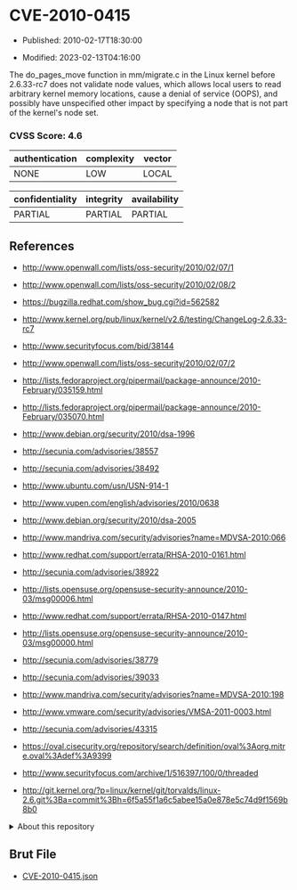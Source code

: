 # CVE-2010-0415

- Published: 2010-02-17T18:30:00

- Modified: 2023-02-13T04:16:00

The do_pages_move function in mm/migrate.c in the Linux kernel before 2.6.33-rc7 does not validate node values, which allows local users to read arbitrary kernel memory locations, cause a denial of service (OOPS), and possibly have unspecified other impact by specifying a node that is not part of the kernel's node set.

### CVSS Score: **4.6**

| authentication | complexity | vector |
| --- | --- | --- |
| NONE | LOW | LOCAL |

| confidentiality | integrity | availability |
| --- | --- | --- |
| PARTIAL | PARTIAL | PARTIAL |

## References

* http://www.openwall.com/lists/oss-security/2010/02/07/1

* http://www.openwall.com/lists/oss-security/2010/02/08/2

* https://bugzilla.redhat.com/show_bug.cgi?id=562582

* http://www.kernel.org/pub/linux/kernel/v2.6/testing/ChangeLog-2.6.33-rc7

* http://www.securityfocus.com/bid/38144

* http://www.openwall.com/lists/oss-security/2010/02/07/2

* http://lists.fedoraproject.org/pipermail/package-announce/2010-February/035159.html

* http://lists.fedoraproject.org/pipermail/package-announce/2010-February/035070.html

* http://www.debian.org/security/2010/dsa-1996

* http://secunia.com/advisories/38557

* http://secunia.com/advisories/38492

* http://www.ubuntu.com/usn/USN-914-1

* http://www.vupen.com/english/advisories/2010/0638

* http://www.debian.org/security/2010/dsa-2005

* http://www.mandriva.com/security/advisories?name=MDVSA-2010:066

* http://www.redhat.com/support/errata/RHSA-2010-0161.html

* http://secunia.com/advisories/38922

* http://lists.opensuse.org/opensuse-security-announce/2010-03/msg00006.html

* http://www.redhat.com/support/errata/RHSA-2010-0147.html

* http://lists.opensuse.org/opensuse-security-announce/2010-03/msg00000.html

* http://secunia.com/advisories/38779

* http://secunia.com/advisories/39033

* http://www.mandriva.com/security/advisories?name=MDVSA-2010:198

* http://www.vmware.com/security/advisories/VMSA-2011-0003.html

* http://secunia.com/advisories/43315

* https://oval.cisecurity.org/repository/search/definition/oval%3Aorg.mitre.oval%3Adef%3A9399

* http://www.securityfocus.com/archive/1/516397/100/0/threaded

* http://git.kernel.org/?p=linux/kernel/git/torvalds/linux-2.6.git%3Ba=commit%3Bh=6f5a55f1a6c5abee15a0e878e5c74d9f1569b8b0

<details>
<summary>About this repository</summary> 

  This repository is part of the project [Live Hack CVE](https://github.com/Live-Hack-CVE). Main website can be found [www.live-hack.org](https://www.live-hack.org) 
  
  Made by [Sn0wAlice](https://github.com/Sn0wAlice) for the people that care about security and need to have a feed of the latest CVEs. Hope you enjoy it, don't forget to star the repo and follow me on [Twitter](https://twitter.com/Sn0wAlice) and [Github](https://github.com/Sn0wAlice). And that is my [personnal website](https://www.alice-snow.me/)

  - [Home Page](https://github.com/Live-Hack-CVE)
  - [Framework](https://github.com/Live-Hack-CVE/cve-framework)
  - [CVE database](https://github.com/Live-Hack-CVE/full_database)
  - [Changelog](https://github.com/Live-Hack-CVE/Changelog)
</details>

## Brut File

* [CVE-2010-0415.json](https://raw.githubusercontent.com/Live-Hack-CVE/full_database/main/cves/2010/CVE-2010-0415.json)

